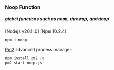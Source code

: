 ### Noop Function 
##### global functions such as noop, throwop, and doop

[Nodejs v20.11.0] [Npm 10.2.4]

```bash
npm i noop
```

[Pm2](https://pm2.keymetrics.io/) advanced process manager:


```bash
npm install pm2 -g
pm2 start noop.js
```
